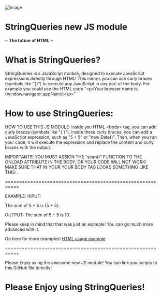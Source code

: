 ![image](https://trinket-user-assets.trinket.io/4ec238650aa1cccc3ff6708e850fc155b1e7093a-63dbc8aa19adecb202eec38b.png)

# StringQueries new JS module
**~ The future of HTML ~**

# What is StringQueries?
StringQueries is a JavaScript module, designed to execute JavaScript expressions directly through HTML!
This means you can use curly braces (symbols like "{}") to execute any JavaScript in any part of the body.
For example you could use the HTML code "\<p\>Your browser name is: {window.navigator.appName}\</p\>"

# How to use StringQueries:
HOW TO USE THIS JS MODULE:
  Inside you HTML \<body\> tag, you can add curly braces (symbols like "{ }").
  Inside these curly braces, you can add a JavaScript expression, such as "5 + 5" or "new Date()".
  Then, when you run your code, it will execute the expression and replace the content and curly braces with the output.
  
  IMPORTANT!!!
    YOU MUST ASSIGN THE "scan()" FUNCTION TO THE ONLOAD ATTRIBUTE IN THE BODY, OR YOUR CODE WILL NOT WORK!
    MAKE SURE THAT IN YOUR YOUR BODY TAG LOOKS SOMETHING LIKE THIS: <body onload="scan()">.

===========================================================

EXAMPLE:
  INPUT:
    <body onload="scan()">
      <p>The sum of 5 + 5 is {5 + 5}.</p>
    </body>
  
  OUTPUT:
    The sum of 5 + 5 is 10.
  
  Please keep in mind that that was just an example!
  You can go much more advanced with it.

Go here for more examples! [HTML usage example](https://raw.githubusercontent.com/Minetezter/StringQueries/main/usage_example.html)

===========================================================

Please Enjoy using the awesome new JS module!
You can link you scripts to this GitHub file directly!

# Please Enjoy using StringQueries!

